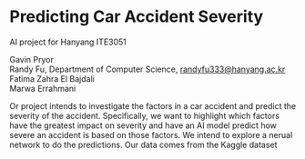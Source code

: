 # Predicting Car Accident Severity
AI project for Hanyang ITE3051

Gavin Pryor <br>
Randy Fu, Department of Computer Science, randyfu333@hanyang.ac.kr <br>
Fatima Zahra El Bajdali <br>
Marwa Errahmani <br>

Or project intends to investigate the factors in a car accident and predict the severity of the accident. Specifically, we want to highlight which factors have the greatest impact on severity and have an AI model predict how severe an accident is based on those factors. We intend to explore a nerual network to do the predictions. Our data comes from the Kaggle dataset 
